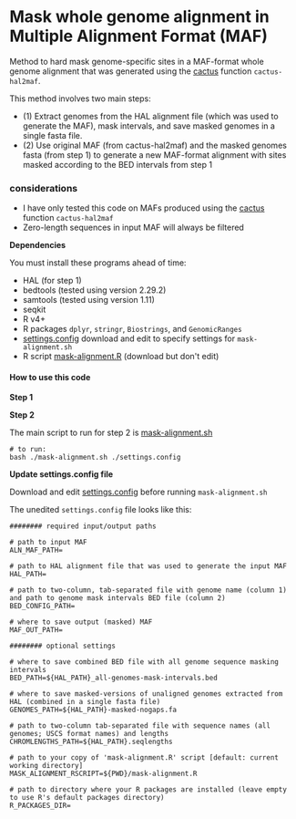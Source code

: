 # Mask whole genome alignment in Multiple Alignment Format (MAF)

Method to hard mask genome-specific sites in a MAF-format whole genome alignment that was generated using the [cactus](https://github.com/ComparativeGenomicsToolkit/cactus/blob/master/README.md) function `cactus-hal2maf`.

This method involves two main steps:
- (1) Extract genomes from the HAL alignment file (which was used to generate the MAF), mask intervals, and save masked genomes in a single fasta file.
- (2) Use original MAF (from cactus-hal2maf) and the masked genomes fasta (from step 1) to generate a new MAF-format alignment with sites masked according to the BED intervals from step 1


### considerations
- I have only tested this code on MAFs produced using the [cactus](https://github.com/ComparativeGenomicsToolkit/cactus/blob/master/README.md) function `cactus-hal2maf`
- Zero-length sequences in input MAF will always be filtered

**Dependencies**

You must install these programs ahead of time:
- HAL (for step 1)
- bedtools (tested using version 2.29.2)
- samtools (tested using version 1.11)
- seqkit 
- R v4+
- R packages `dplyr`, `stringr`, `Biostrings`, and `GenomicRanges`
- [settings.config](https://github.com/JeffWeinell/mask-alignment/blob/main/settings.config) download and edit to specify settings for `mask-alignment.sh`
- R script [mask-alignment.R](https://github.com/JeffWeinell/mask-alignment/blob/main/bin/mask-alignment.R) (download but don't edit)

#### How to use this code

**Step 1**




**Step 2**

The main script to run for step 2 is [mask-alignment.sh](https://github.com/JeffWeinell/mask-alignment/blob/main/bin/mask-alignment.sh)

```
# to run:
bash ./mask-alignment.sh ./settings.config
```

**Update settings.config file**

Download and edit [settings.config](https://github.com/JeffWeinell/mask-alignment/blob/main/settings.config) before running `mask-alignment.sh`

The unedited `settings.config` file looks like this:

```
######## required input/output paths

# path to input MAF
ALN_MAF_PATH=

# path to HAL alignment file that was used to generate the input MAF
HAL_PATH=                       

# path to two-column, tab-separated file with genome name (column 1) and path to genome mask intervals BED file (column 2)
BED_CONFIG_PATH=                

# where to save output (masked) MAF
MAF_OUT_PATH=

######## optional settings

# where to save combined BED file with all genome sequence masking intervals
BED_PATH=${HAL_PATH}_all-genomes-mask-intervals.bed                       

# where to save masked-versions of unaligned genomes extracted from HAL (combined in a single fasta file)
GENOMES_PATH=${HAL_PATH}-masked-nogaps.fa

# path to two-column tab-separated file with sequence names (all genomes; USCS format names) and lengths
CHROMLENGTHS_PATH=${HAL_PATH}.seqlengths

# path to your copy of 'mask-alignment.R' script [default: current working directory]
MASK_ALIGNMENT_RSCRIPT=${PWD}/mask-alignment.R

# path to directory where your R packages are installed (leave empty to use R's default packages directory)
R_PACKAGES_DIR=
```









